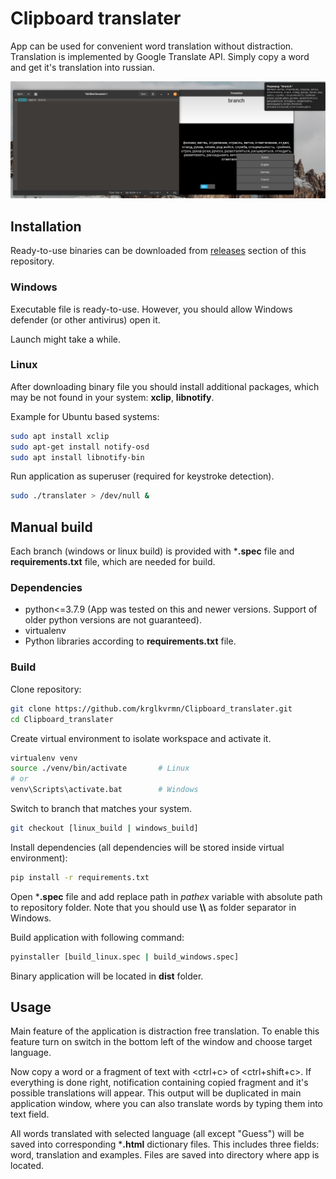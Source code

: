# Clipboard translater

App can be used for convenient word translation without distraction. Translation is implemented by Google  Translate API. Simply copy a word and get it's translation into russian.

![](images/example.png)

## Installation

Ready-to-use binaries can be downloaded from [releases](https://github.com/krglkvrmn/Clipboard_translater/releases) section of this repository.

### Windows

Executable file is ready-to-use. However, you should allow Windows defender (or other antivirus) open it.

Launch might take a while.

### Linux

After downloading binary file you should install additional packages, which may be not found in your system: **xclip**, **libnotify**.

Example for Ubuntu based systems:

```bash
sudo apt install xclip
sudo apt-get install notify-osd
sudo apt install libnotify-bin
```

Run application as superuser (required for keystroke detection).

```bash
sudo ./translater > /dev/null &
```

## Manual build

Each branch (windows or linux build) is provided with ***.spec** file and **requirements.txt** file, which are needed for build.

### Dependencies

* python<=3.7.9 (App was tested on this and newer versions. Support of older python versions are not guaranteed).
* virtualenv
* Python libraries according to **requirements.txt** file.

### Build

Clone repository:

```bash
git clone https://github.com/krglkvrmn/Clipboard_translater.git
cd Clipboard_translater
```

Create virtual environment to isolate workspace and activate it.

```bash
virtualenv venv
source ./venv/bin/activate       # Linux
# or
venv\Scripts\activate.bat        # Windows
```

Switch to branch that matches your system.

```bash
git checkout [linux_build | windows_build]
```

Install dependencies (all dependencies will be stored inside virtual environment):

```bash
pip install -r requirements.txt
```

Open ***.spec** file and add replace path in *pathex* variable with absolute path to repository folder. Note that you should use **\\\\** as folder separator in Windows.

Build application with following command:

```bash
pyinstaller [build_linux.spec | build_windows.spec]
```

Binary application will be located in **dist** folder.

## Usage

Main feature of the application is distraction free translation. To enable this feature turn on switch in the bottom left of the window and choose target language.

Now copy a word or a fragment of text with <ctrl+c> of <ctrl+shift+c>. If everything is done right, notification containing copied fragment and it's possible translations will appear. This output will be duplicated in main application window, where you can also translate words by typing them into text field.

All words translated with selected language (all except "Guess") will be saved into corresponding ***.html** dictionary files. This includes three fields: word, translation and examples. Files are saved into directory where app is located.